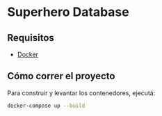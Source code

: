 # Superhero Database
 
## Requisitos

- [Docker](https://www.docker.com/)


## Cómo correr el proyecto

Para construir y levantar los contenedores, ejecutá:

```bash
docker-compose up --build
